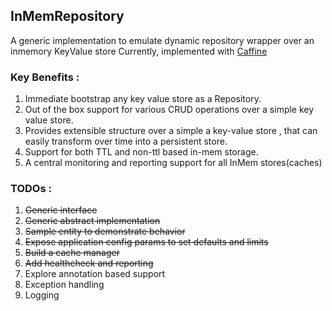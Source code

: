 ## InMemRepository

A generic implementation to emulate dynamic repository wrapper over an inmemory KeyValue store
Currently, implemented with [Caffine](https://github.com/ben-manes/caffeine)

### Key Benefits :
1. Immediate bootstrap any key value store as a Repository.
2. Out of the box support for various CRUD operations over a simple key value store.
3. Provides extensible structure over a simple a key-value store , that can easily transform over time into a persistent store.
4. Support for both TTL and non-ttl based in-mem storage.
5. A central monitoring and reporting support for all InMem stores(caches)



### TODOs : 

1. ~~Generic interface~~
2. ~~Generic abstract implementation~~
3. ~~Sample entity to demonstrate behavior~~
4. ~~Expose application config params to set defaults and limits~~
5. ~~Build a cache manager~~
6. ~~Add healthcheck and reporting~~
7. Explore annotation based support
8. Exception handling
9. Logging



